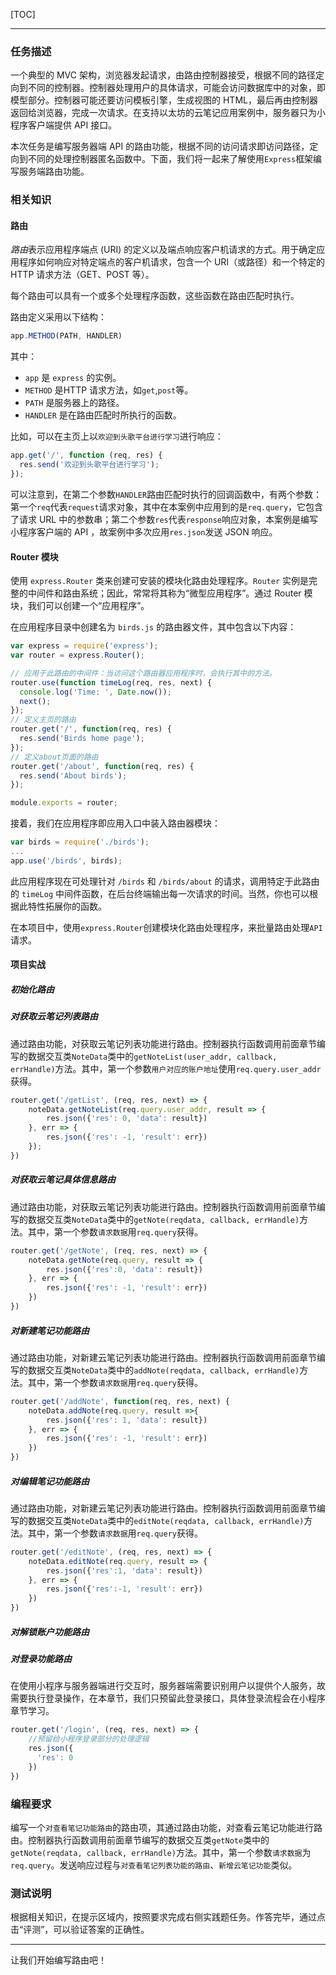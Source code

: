 [TOC]

---

### 任务描述

一个典型的 MVC 架构，浏览器发起请求，由路由控制器接受，根据不同的路径定向到不同的控制器。控制器处理用户的具体请求，可能会访问数据库中的对象，即模型部分。控制器可能还要访问模板引擎，生成视图的 HTML，最后再由控制器返回给浏览器，完成一次请求。在支持以太坊的云笔记应用案例中，服务器只为小程序客户端提供 API 接口。

本次任务是编写服务器端 API 的路由功能，根据不同的访问请求即访问路径，定向到不同的处理控制器匿名函数中。下面，我们将一起来了解使用`Express`框架编写服务端路由功能。

### 相关知识

#### 路由

*路由*表示应用程序端点 (URI) 的定义以及端点响应客户机请求的方式。用于确定应用程序如何响应对特定端点的客户机请求，包含一个 URI（或路径）和一个特定的 HTTP 请求方法（GET、POST 等）。

每个路由可以具有一个或多个处理程序函数，这些函数在路由匹配时执行。

路由定义采用以下结构：

```javascript
app.METHOD(PATH, HANDLER)
```

其中：

- `app` 是 `express` 的实例。
- `METHOD` 是HTTP 请求方法，如`get`,`post`等。
- `PATH` 是服务器上的路径。
- `HANDLER` 是在路由匹配时所执行的函数。

比如，可以在主页上以`欢迎到头歌平台进行学习`进行响应：

```javascript
app.get('/', function (req, res) {
  res.send('欢迎到头歌平台进行学习');
});
```

可以注意到，在第二个参数`HANDLER`路由匹配时执行的回调函数中，有两个参数：第一个`req`代表`request`请求对象，其中在本案例中应用到的是`req.query`，它包含了请求 URL 中的参数串；第二个参数`res`代表`response`响应对象，本案例是编写小程序客户端的 API ，故案例中多次应用`res.json`发送 JSON 响应。

#### Router 模块

使用 `express.Router` 类来创建可安装的模块化路由处理程序。`Router` 实例是完整的中间件和路由系统；因此，常常将其称为“微型应用程序”。通过 Router 模块，我们可以创建一个“应用程序”。

在应用程序目录中创建名为 `birds.js` 的路由器文件，其中包含以下内容：

```javascript
var express = require('express');
var router = express.Router();

// 应用于此路由的中间件：当访问这个路由器应用程序时，会执行其中的方法。
router.use(function timeLog(req, res, next) {
  console.log('Time: ', Date.now());
  next();
});
// 定义主页的路由
router.get('/', function(req, res) {
  res.send('Birds home page');
});
// 定义about页面的路由
router.get('/about', function(req, res) {
  res.send('About birds');
});

module.exports = router;
```

接着，我们在应用程序即应用入口中装入路由器模块：

```javascript
var birds = require('./birds');
...
app.use('/birds', birds);
```

此应用程序现在可处理针对 `/birds` 和 `/birds/about` 的请求，调用特定于此路由的 `timeLog` 中间件函数，在后台终端输出每一次请求的时间。当然，你也可以根据此特性拓展你的函数。

在本项目中，使用`express.Router`创建模块化路由处理程序，来批量路由处理`API`请求。

#### 项目实战

##### 初始化路由

##### 对获取云笔记列表路由

通过路由功能，对获取云笔记列表功能进行路由。控制器执行函数调用前面章节编写的数据交互类`NoteData`类中的`getNoteList(user_addr, callback, errHandle)`方法。其中，第一个参数`用户对应的账户地址`使用`req.query.user_addr`获得。

```javascript
router.get('/getList', (req, res, next) => {
    noteData.getNoteList(req.query.user_addr, result => {
        res.json({'res': 0, 'data': result})
    }, err => {
        res.json({'res': -1, 'result': err})
    });
})
```

##### 对获取云笔记具体信息路由

通过路由功能，对获取云笔记列表功能进行路由。控制器执行函数调用前面章节编写的数据交互类`NoteData`类中的`getNote(reqdata, callback, errHandle)`方法。其中，第一个参数`请求数据`用`req.query`获得。

```javascript
router.get('/getNote', (req, res, next) => {
    noteData.getNote(req.query, result => {
        res.json({'res':0, 'data': result})
    }, err => {
        res.json({'res': -1, 'result': err})
    })
})
```

##### 对新建笔记功能路由

通过路由功能，对新建云笔记列表功能进行路由。控制器执行函数调用前面章节编写的数据交互类`NoteData`类中的`addNote(reqdata, callback, errHandle)`方法。其中，第一个参数`请求数据`用`req.query`获得。

```javascript
router.get('/addNote', function(req, res, next) {
    noteData.addNote(req.query, result =>{
        res.json({'res': 1, 'data': result})
    }, err => {
        res.json({'res': -1, 'result': err})
    })
})
```

##### 对编辑笔记功能路由

通过路由功能，对新建云笔记列表功能进行路由。控制器执行函数调用前面章节编写的数据交互类`NoteData`类中的`editNote(reqdata, callback, errHandle)`方法。其中，第一个参数`请求数据`用`req.query`获得。

```javascript
router.get('/editNote', (req, res, next) => {
    noteData.editNote(req.query, result => {
        res.json({'res':1, 'data': result})
    }, err => {
        res.json({'res':-1, 'result': err})
    })
})
```

##### 对解锁账户功能路由



##### 对登录功能路由

在使用小程序与服务器端进行交互时，服务器端需要识别用户以提供个人服务，故需要执行登录操作，在本章节，我们只预留此登录接口，具体登录流程会在小程序章节学习。

```javascript
router.get('/login', (req, res, next) => {
    //预留给小程序登录部分的处理逻辑
  	res.json({
      'res': 0
    })
})
```



### 编程要求

编写一个`对查看笔记功能路由`的路由项，其通过路由功能，对查看云笔记功能进行路由。控制器执行函数调用前面章节编写的数据交互类`getNote`类中的`getNote(reqdata, callback, errHandle)`方法。其中，第一个参数`请求数据`为`req.query`。发送响应过程与`对查看笔记列表功能的路由`、`新增云笔记功能`类似。

### 测试说明

根据相关知识，在提示区域内，按照要求完成右侧实践题任务。作答完毕，通过点击“评测”，可以验证答案的正确性。

---

让我们开始编写路由吧！